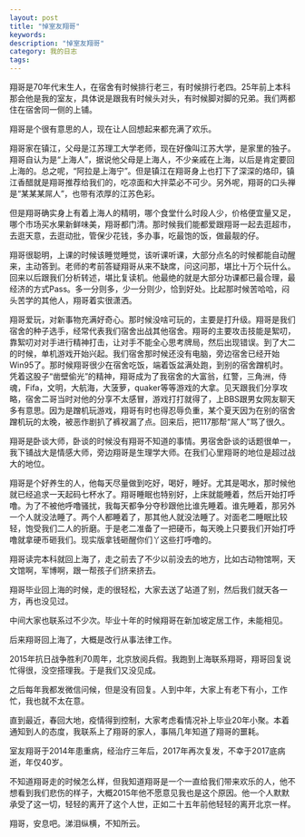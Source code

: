 ```yaml
---
layout: post
title: "悼室友翔哥"
keywords: 
description: "悼室友翔哥"
category: 我的日志 
tags: 
---
```






翔哥是70年代末生人，在宿舍有时候排行老三，有时候排行老四。25年前上本科那会他是我的室友，具体说是跟我有时候头对头，有时候脚对脚的兄弟。我们两都住在宿舍同一侧的上铺。

翔哥是个很有意思的人，现在让人回想起来都充满了欢乐。

翔哥家在镇江，父母是江苏理工大学老师，现在好像叫江苏大学，是家里的独子。翔哥自认为是“上海人”，据说他父母是上海人，不少亲戚在上海，以后是肯定要回上海的。总之呢，“阿拉是上海宁”。但是镇江在翔哥身上也打下了深深的烙印，镇江香醋就是翔哥推荐给我们的，吃凉面和大拌菜必不可少。另外呢，翔哥的口头禅是“某某某屌人”，也带有浓厚的江苏色彩。

但是翔哥确实身上有着上海人的精明，哪个食堂什么时段人少，价格便宜量又足，哪个市场买水果新鲜味美，翔哥都门清。那时候我们能都爱跟翔哥一起去逛超市，去逛天意，去逛动批，管保少花钱，多办事，吃最饱的饭，做最靓的仔。

翔哥很聪明，上课的时候该睡觉睡觉，该听课听课，大部分点名的时候都能自动醒来，主动答到。老师的考前答疑翔哥从来不缺席，问这问那，堪比十万个玩什么。回来以后跟我们分析转述，堪比复读机。他最绝的就是大部分功课都已最合理，最经济的方式Pass。多一分则多，少一分则少，恰到好处。比起那时候苦哈哈，闷头苦学的其他人，翔哥着实很潇洒。

翔哥爱玩，对新事物充满好奇心。那时候没啥可玩的，主要是打升级。翔哥是我们宿舍的种子选手，经常代表我们宿舍出战其他宿舍。翔哥的主要攻击技能是絮叨，靠絮叨对对手进行精神打击，让对手不能全心思考牌局，然后出现错误。到了大二的时候，单机游戏开始兴起。我们宿舍那时候还没有电脑，旁边宿舍已经开始Win95了。那时候翔哥很少在宿舍吃饭，端着饭盆满处跑，到别的宿舍蹭机时。凭着这股子“凿壁偷光”的精神，翔哥成为了我宿舍的大富翁，红警，三角洲，侍魂，Fifa，文明，大航海，大菠萝，quaker等等游戏的大拿。见天跟我们分享攻略，宿舍二哥当时对他的分享不太感冒，游戏打打就得了，上BBS跟男女网友聊天多有意思。因为是蹭机玩游戏，翔哥有时也得忍辱负重，某个夏天因为在别的宿舍蹭机玩的太晚，被恶作剧扒了裤衩漏了点。回来后，把117那帮“屌人”骂了很久。

翔哥是卧谈大师，卧谈的时候没有翔哥不知道的事情。男宿舍卧谈的话题很单一，我下铺战大是情感大师，旁边翔哥是生理学大师。在我们心里翔哥的地位是超过战大的地位。

翔哥是个好养生的人，他每天尽量做到吃好，喝好，睡好。尤其是喝水，那时候他就已经追求一天起码七杯水了。翔哥睡眠也特别好，上床就能睡着，然后开始打呼噜。为了不被他呼噜骚扰，我每天都争分夺秒跟他比谁先睡着。谁先睡着，那另外一个人就没法睡了。两个人都睡着了，那其他人就没法睡了。对面老二睡眠比较轻，饱受我们二人的折磨。于是老二准备了一把硬币，每天晚上只要我们开始打呼噜就拿硬币砸我们。现实版拿钱砸醒你们丫这些打呼噜的。

翔哥读完本科就回上海了，走之前去了不少以前没去的地方，比如古动物馆啊，天文馆啊，军博啊，跟一帮孩子们挤来挤去。

翔哥毕业回上海的时候，走的很轻松，大家去送了站道了别，然后我们就天各一方，再也没见过。

中间大家也联系过不少次。毕业十年的时候翔哥在新加坡定居工作，未能相见。

后来翔哥回上海了，大概是改行从事法律工作。

2015年抗日战争胜利70周年，北京放阅兵假。我跑到上海联系翔哥，翔哥回复说忙得很，没空搭理我。于是我们又没见成。

之后每年我都发微信问候，但是没有回复。人到中年，大家上有老下有小，工作忙，我也就不太在意。

直到最近，春回大地，疫情得到控制，大家考虑看情况补上毕业20年小聚。本着通知到人的态度，我联系上了翔哥的家人，事隔几年知道了翔哥的噩耗。

室友翔哥于2014年患重病，经治疗三年后，2017年再次复发，不幸于2017底病逝，年仅40岁。

不知道翔哥走的时候怎么样，但我知道翔哥是一个一直给我们带来欢乐的人，他不想看到我们悲伤的样子，大概2015年他不愿意见我也是这个原因。他一个人默默承受了这一切，轻轻的离开了这个人世，正如二十五年前他轻轻的离开北京一样。

翔哥，安息吧。涕泪纵横，不知所云。

